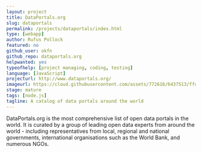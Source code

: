 ```yaml
---
layout: project
title: DataPortals.org
slug: dataportals
permalink: /projects/dataportals/index.html
type: [webapp]
author: Rufus Pollock
featured: no
github_user: okfn
github_repo: dataportals.org
helpwanted: yes
typeofhelp: [project managing, coding, testing]
language: [JavaScript]
projecturl: http://www.dataportals.org/
imageurl: https://cloud.githubusercontent.com/assets/772616/6437513/ffd4c264-c0d0-11e4-8cc2-f70b7a88444e.png
stage: mature
tags: [node.js]
tagline: A catalog of data portals around the world
---
```


DataPortals.org is the most comprehensive list of open data portals in the world. It is curated by a group of leading open data experts from around the world - including representatives from local, regional and national governments, international organisations such as the World Bank, and numerous NGOs. 
